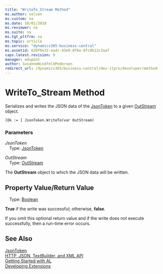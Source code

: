 ```yaml
---
title: "WriteTo_Stream Method"
ms.author: solsen
ms.custom: na
ms.date: 10/01/2018
ms.reviewer: na
ms.suite: na
ms.tgt_pltfrm: na
ms.topic: article
ms.service: "dynamics365-business-central"
ms.assetid: 620f0e32-eadc-43e9-8f6e-8fc0b12c3aaf
caps.latest.revision: 9
manager: edupont
author: SusanneWindfeldPedersen
redirect_url: /dynamics365/business-central/dev-itpro/developer/methods-auto/library
---
```

<!--This topic is deprected, see redirection URL-->

 

# WriteTo_Stream Method

Serializes and writes the JSON data of the [JsonToken](jsontoken-class.md) to a given [OutStream](../datatypes/devenv-instream-and-outstream-data-types.md) object.

```
[Ok := ] JsonToken.WriteTo(var OutStream)
```

### Parameters
*JsonToken*  
&emsp;Type: [JsonToken](jsontoken-class.md)

*OutStream*  
&emsp;Type: [OutStream](../datatypes/devenv-instream-and-outstream-data-types.md)

The **OutStream** object to which the JSON data will be written.

## Property Value/Return Value
&emsp;Type: [Boolean](../datatypes/devenv-boolean-data-type.md)

**True** if the write was successful; otherwise, **false**.

If you omit this optional return value and if the write does not execute successfully, then a run-time error occurs.

## See Also
[JsonToken](jsontoken-class.md)  
[HTTP, JSON, TextBuilder, and XML API](../devenv-restapi-overview.md)  
[Getting Started with AL](../devenv-get-started.md)  
[Developing Extensions](../devenv-dev-overview.md)
